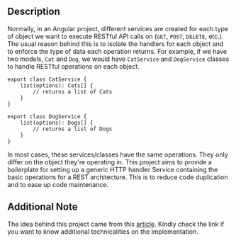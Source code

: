 ## Description

Normally, in an Angular project, different services are created for each type of object we want to execute RESTful API calls on (`GET`, `POST`, `DELETE`, etc.). The usual reason behind this is to isolate the handlers for each object and to enforce the type of data each operation returns. For example, if we have two models, `Cat` and `Dog`, we would have `CatService` and `DogService` classes to handle RESTful operations on each object.

```
export class CatService {
    list(options): Cats[] {
        // returns a list of Cats
    }
}

export class DogService {
    list(options): Dogs[] {
        // returns a list of Dogs
    }
}
```

In most cases, these services/classes have the same operations. They only differ on the object they're operating in. This project aims to provide a boilerplate for setting up a generic HTTP handler Service containing the basic operations for a REST architecture. This is to reduce code duplication and to ease up code maintenance.

## Additional Note

The idea behind this project came from this [article](https://betterprogramming.pub/a-generic-http-service-approach-for-angular-applications-a7bd8ff6a068). Kindly check the link if you want to know additional technicalities on the implementation.
